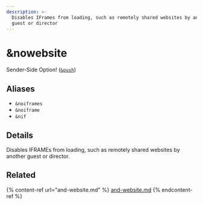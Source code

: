 ```yaml
---
description: >-
  Disables IFrames from loading, such as remotely shared websites by another
  guest or director
---
```


# \&nowebsite

Sender-Side Option! ([`&push`](push.md))

## Aliases

* `&noiframes`
* `&noiframe`
* `&nif`

## Details

Disables IFRAMEs from loading, such as remotely shared websites by another guest or director.

## Related

{% content-ref url="and-website.md" %}
[and-website.md](and-website.md)
{% endcontent-ref %}
